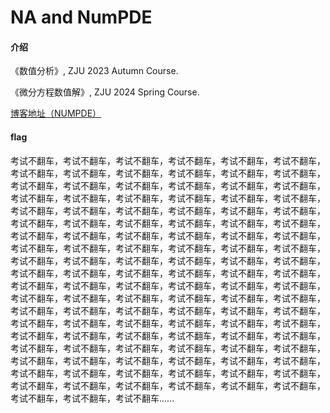 # NA and NumPDE

#### 介绍

《数值分析》, ZJU 2023 Autumn Course.

《微分方程数值解》, ZJU 2024 Spring Course.

[博客地址（NUMPDE）](https://www.cnblogs.com/PaperCloud/category/2375099.html)

#### flag

考试不翻车，考试不翻车，考试不翻车，考试不翻车，考试不翻车，考试不翻车，考试不翻车，考试不翻车，考试不翻车，考试不翻车，考试不翻车，考试不翻车，考试不翻车，考试不翻车，考试不翻车，考试不翻车，考试不翻车，考试不翻车，考试不翻车，考试不翻车，考试不翻车，考试不翻车，考试不翻车，考试不翻车，考试不翻车，考试不翻车，考试不翻车，考试不翻车，考试不翻车，考试不翻车，考试不翻车，考试不翻车，考试不翻车，考试不翻车，考试不翻车，考试不翻车，考试不翻车，考试不翻车，考试不翻车，考试不翻车，考试不翻车，考试不翻车，考试不翻车，考试不翻车，考试不翻车，考试不翻车，考试不翻车，考试不翻车，考试不翻车，考试不翻车，考试不翻车，考试不翻车，考试不翻车，考试不翻车，考试不翻车，考试不翻车，考试不翻车，考试不翻车，考试不翻车，考试不翻车，考试不翻车，考试不翻车，考试不翻车，考试不翻车，考试不翻车，考试不翻车，考试不翻车，考试不翻车，考试不翻车，考试不翻车，考试不翻车，考试不翻车，考试不翻车，考试不翻车，考试不翻车，考试不翻车，考试不翻车，考试不翻车，考试不翻车，考试不翻车，考试不翻车，考试不翻车，考试不翻车，考试不翻车，考试不翻车，考试不翻车，考试不翻车，考试不翻车，考试不翻车，考试不翻车，考试不翻车，考试不翻车，考试不翻车，考试不翻车，考试不翻车，考试不翻车，考试不翻车，考试不翻车，考试不翻车，考试不翻车，考试不翻车，考试不翻车，考试不翻车，考试不翻车，考试不翻车，考试不翻车，考试不翻车，考试不翻车，考试不翻车，考试不翻车，考试不翻车，考试不翻车，考试不翻车，考试不翻车，考试不翻车，考试不翻车，考试不翻车……
